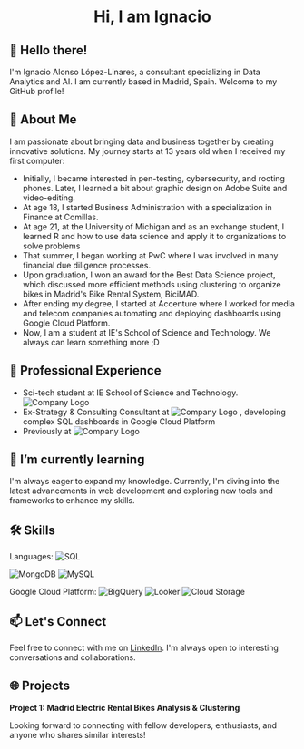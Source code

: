 

<h1 align="center">Hi, I am Ignacio </h1>

## 👋 Hello there!

I'm Ignacio Alonso López-Linares, a consultant specializing in Data Analytics and AI. 
I am currently based in Madrid, Spain. Welcome to my GitHub profile!

## 🚀 About Me

I am passionate about bringing data and business together by creating innovative solutions. 
My journey starts at 13 years old when I received my first computer:
- Initially, I became interested in pen-testing, cybersecurity, and rooting phones. Later, I learned a bit about graphic design on Adobe Suite and video-editing.
- At age 18, I started Business Administration with a specialization in Finance at Comillas.
- At age 21, at the University of Michigan and as an exchange student, I learned R and how to use data science and apply it to organizations to solve problems
- That summer, I began working at PwC where I was involved in many financial due diligence processes.
- Upon graduation, I won an award for the Best Data Science project, which discussed more efficient methods using clustering to organize bikes in Madrid's Bike Rental System, BiciMAD.
- After ending my degree, I started at Accenture where I worked for media and telecom companies automating and deploying dashboards using Google Cloud Platform.
- Now, I am a student at IE's School of Science and Technology. We always can learn something more ;D

## 💼 Professional Experience
- Sci-tech student at IE School of Science and Technology. ![Company Logo](https://img.shields.io/badge/IE_Scitech-yellow?logo=IEBusinessSchool)
- Ex-Strategy & Consulting Consultant at ![Company Logo](https://img.shields.io/badge/Accenture-purple?logo=Accenture)
, developing complex SQL dashboards in Google Cloud Platform
- Previously at ![Company Logo](https://img.shields.io/badge/PwC-orange?logo=PricewaterhouseCoopers)

## 🌱 I’m currently learning

I'm always eager to expand my knowledge. Currently, I'm diving into the latest advancements in web development and exploring new tools and frameworks to enhance my skills.

## 🛠️ Skills
Languages: ![SQL](https://img.shields.io/badge/-SQL-lightgrey?logo=SQL)

  ![MongoDB](https://img.shields.io/badge/-MongoDB-brightgreen?logo=mongodb)
  ![MySQL](https://img.shields.io/badge/-MySQL-blue?logo=mysql)

Google Cloud Platform: ![BigQuery](https://img.shields.io/badge/-BigQuery-blue?logo=Google%20BigQuery) ![Looker](https://img.shields.io/badge/-Looker%20Studio-blue?logo=Looker) ![Cloud Storage](https://img.shields.io/badge/-Cloud%20Storage-blue?logo=Google%20Cloud%20Storage)

## 📫 Let's Connect

Feel free to connect with me on [LinkedIn](https://www.linkedin.com/in/ignacio-alonso-linares/). I'm always open to interesting conversations and collaborations.

## 🌐 Projects

**Project 1: Madrid Electric Rental Bikes Analysis & Clustering**


Looking forward to connecting with fellow developers, enthusiasts, and anyone who shares similar interests!
